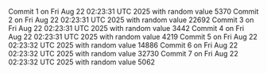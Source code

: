 Commit 1 on Fri Aug 22 02:23:31 UTC 2025 with random value 5370
Commit 2 on Fri Aug 22 02:23:31 UTC 2025 with random value 22692
Commit 3 on Fri Aug 22 02:23:31 UTC 2025 with random value 3442
Commit 4 on Fri Aug 22 02:23:31 UTC 2025 with random value 4219
Commit 5 on Fri Aug 22 02:23:32 UTC 2025 with random value 14886
Commit 6 on Fri Aug 22 02:23:32 UTC 2025 with random value 32730
Commit 7 on Fri Aug 22 02:23:32 UTC 2025 with random value 5062
